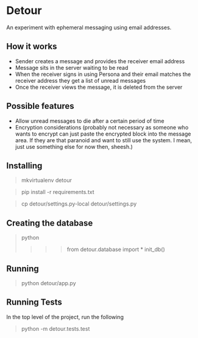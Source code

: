 # Detour

An experiment with ephemeral messaging using email addresses.

## How it works

* Sender creates a message and provides the receiver email address
* Message sits in the server waiting to be read
* When the receiver signs in using Persona and their email matches the receiver address they get a list of unread messages
* Once the receiver views the message, it is deleted from the server

## Possible features

* Allow unread messages to die after a certain period of time
* Encryption considerations (probably not necessary as someone who wants to encrypt can just paste the encrypted block into the message area. If they are that paranoid and want to still use the system. I mean, just use something else for now then, sheesh.)

## Installing

> mkvirtualenv detour

> pip install -r requirements.txt

> cp detour/settings.py-local detour/settings.py

## Creating the database

> python
> >>> from detour.database import *
> >>> init_db()

## Running

> python detour/app.py

## Running Tests

In the top level of the project, run the following

> python -m detour.tests.test
